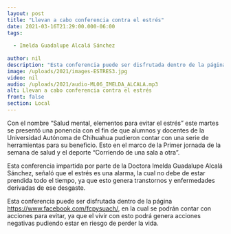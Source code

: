 ```yaml
---
layout: post
title: "Llevan a cabo conferencia contra el estrés"
date: 2021-03-16T21:29:00.000-06:00
tags:
  
  - Imelda Guadalupe Alcalá Sánchez
  
author: nil
description: "Esta conferencia puede ser disfrutada dentro de la página https://www.facebook.com/fcpysuach/."
image: /uploads/2021/images-ESTRES3.jpg
video: nil
audio: /uploads/2021/audio-ML06_IMELDA_ALCALA.mp3
alt: Llevan a cabo conferencia contra el estrés
front: false
section: Local
---
```


Con el nombre “Salud mental, elementos para evitar el estrés” este martes se presentó una ponencia con el fin de que alumnos y docentes de la Universidad Autónoma de Chihuahua pudieron contar con una serie de herramientas para su beneficio. Esto en el marco de la Primer jornada de la semana de salud y el deporte “Corriendo de una sala a otra”.

Esta conferencia impartida por parte de la Doctora Imelda Guadalupe Alcalá Sánchez, señaló que el estrés es una alarma, la cual no debe de estar prendida todo el tiempo, ya que esto genera transtornos y enfermedades derivadas de ese desgaste.

Esta conferencia puede ser disfrutada dentro de la página https://www.facebook.com/fcpysuach/, en la cual se podrán contar con acciones para evitar, ya que el vivir con esto podrá genera acciones negativas pudiendo estar en riesgo de perder la vida.